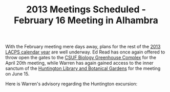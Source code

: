 ﻿---
layout: post
title: 2013 Meetings Scheduled - February 16 Meeting in Alhambra
redirect_from: "/node/40"
---

<div class="field field-name-body field-type-text-with-summary field-label-hidden"><div class="field-items"><div class="field-item even"><p>With the February meeting mere days away, plans for the rest of the <a href="http://lacps.net/calendar">2013 LACPS calendar year</a> are well underway. Ed Read has once again offered to throw open the gates to the <a href="http://biology.fullerton.edu/facilities/greenhouse/" alt="">CSUF Biology Greenhouse Complex</a> for the April 20th meeting, while Warren has again gained access to the inner sanctum of the <a href="http://www.huntington.org">Huntington Library and Botanical Gardens</a> for the meeting on June 15.</p>
<p>Here is Warren's advisory regarding the Huntington excursion: </p></div></div></div>
